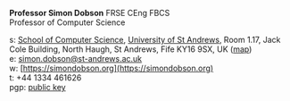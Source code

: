 <!--
.. title: Contact details
.. slug: contact
.. date: 2020-06-17 17:00:38 UTC+01:00
.. tags:
.. category: personal
.. link:
.. description:
.. type: text
-->

**Professor Simon Dobson** FRSE CEng FBCS <br>
Professor of Computer Science

s: [School of Computer Science](https://www.st-andrews.ac.uk/computer-science),
[University of St Andrews](https://www.st-andrews.ac.uk),
Room 1.17, Jack Cole Building, North Haugh, St Andrews, Fife KY16 9SX, UK
([map](http://maps.google.com/maps?f=q&source=s_q&hl=en&geocode=&q=St+Andrews,+Fife+KY16++9SX&sll=56.458032,-2.981972&sspn=0.491711,1.5065&ie=UTF8&hq=&hnear=Saint+Andrews,+Fife+KY16+9SX,+United+Kingdom&ll=56.341448,-2.804775&spn=0.007707,0.023539&t=h&z=16))
<br>
e: [simon.dobson@st-andrews.ac.uk](mailto:simon.dobson@st-andrews.ac.uk) <br>
w: [https://simondobson.org](https://simondobson.org) <br>
t: +44 1334 461626 <br>
pgp: [public key](/publickey.asc)
